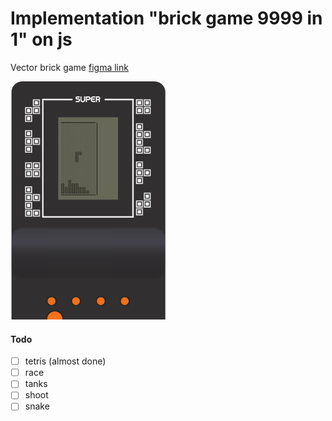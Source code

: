 # Implementation "brick game 9999 in 1" on js

Vector brick game [figma link](https://www.figma.com/file/2gC7AQj4kX9AqADoBxbwGl/Brick-Game)

<p align="center">
  
</p>

<img src="/public/gameplay-photo.png " width="250"/>

#### Todo
- [ ] tetris (almost done)
- [ ] race
- [ ] tanks
- [ ] shoot
- [ ] snake
